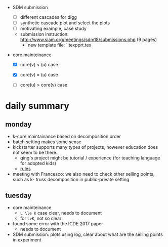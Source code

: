 - SDM submission
  - [ ] different cascades for digg
  - [ ] synthetic cascade plot and select the plots
  - [ ] motivating example, case study
  - submission instruction: http://www.siam.org/meetings/sdm18/submissions.php (9 pages)
    - new template file: `ltexpprt.tex


- core mainteinance
  - [X] core(v) < (u) case
  - [X] core(v) = (u) case
  - [ ] core(u) > core(v) case


# daily summary

## monday

- k-core maintainance based on decomposition order
- batch setting makes some sense
- kickstarter supports many types of projects, however education does not seem to be there. 
  - qing's project might be tutorial / experience (for teaching language for adopted kids)
  - [rules](https://www.kickstarter.com/rules)
- meeting with Francesco: we also need to check other selling points, such as k- truss decomposition in public-private setting



## tuesday

- core mainteinance
  - `L \le K` case clear, needs to document
  - for `L>K`, not so clear
- found some error with the ICDE 2017 paper
  - needs to document
- SDM submission: plots using log, clear about what are the selling points in experiment